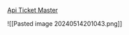 [Api Ticket Master](https://developer.ticketmaster.com/products-and-docs/apis/discovery-api/v2/)

![[Pasted image 20240514201043.png]]
